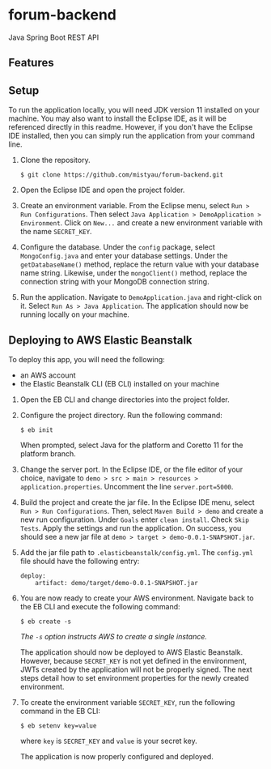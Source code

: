 # forum-backend
Java Spring Boot REST API

## Features

## Setup

To run the application locally, you will need JDK version 11 installed on your machine. You may also want to install the Eclipse IDE, as it will be referenced directly in this readme. However, if you don't have the Eclipse IDE installed, then you can simply run the application from your command line.

1. Clone the repository.

    `$ git clone https://github.com/mistyau/forum-backend.git`

2. Open the Eclipse IDE and open the project folder.

3. Create an environment variable. From the Eclipse menu, select `Run > Run Configurations`. Then select `Java Application > DemoApplication > Environment`. Click on `New...` and create a new environment variable with the name `SECRET_KEY`.

4. Configure the database. Under the `config` package, select `MongoConfig.java` and enter your database settings. Under the `getDatabaseName()` method, replace the return value with your database name string. Likewise, under the `mongoClient()` method, replace the connection string with your MongoDB connection string.

5. Run the application. Navigate to `DemoApplication.java` and right-click on it. Select `Run As > Java Application`. The application should now be running locally on your machine.


## Deploying to AWS Elastic Beanstalk

To deploy this app, you will need the following:
- an AWS account
- the Elastic Beanstalk CLI (EB CLI) installed on your machine

1. Open the EB CLI and change directories into the project folder.

2. Configure the project directory. Run the following command:

    `$ eb init`

    When prompted, select Java for the platform and Coretto 11 for the platform branch.
3. Change the server port. In the Eclipse IDE, or the file editor of your choice, navigate to `demo > src > main > resources > application.properties`. Uncomment the line `server.port=5000`.

4. Build the project and create the jar file. In the Eclipse IDE menu, select `Run > Run Configurations`. Then, select `Maven Build > demo` and create a new run configuration. Under `Goals` enter `clean install`. Check `Skip Tests`. Apply the settings and run the application. On success, you should see a new jar file at `demo > target > demo-0.0.1-SNAPSHOT.jar`.

5. Add the jar file path to `.elasticbeanstalk/config.yml`. The `config.yml` file should have the following entry:

    ```
    deploy:
        artifact: demo/target/demo-0.0.1-SNAPSHOT.jar
    ```

6. You are now ready to create your AWS environment. Navigate back to the EB CLI and execute the following command:

    `$ eb create -s`

    *The `-s` option instructs AWS to create a single instance.*

    The application should now be deployed to AWS Elastic Beanstalk. However, because `SECRET_KEY` is not yet defined in the environment, JWTs created by the application will not be properly signed. The next steps detail how to set environment properties for the newly created environment.

7. To create the environment variable `SECRET_KEY`, run the following command in the EB CLI:

    `$ eb setenv key=value`

    where `key` is `SECRET_KEY` and `value` is your secret key.
    
    The application is now properly configured and deployed.